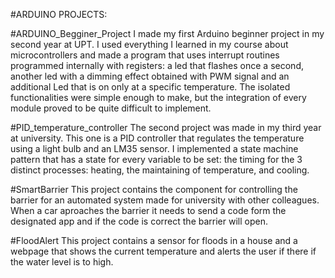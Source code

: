 #ARDUINO PROJECTS:


#ARDUINO_Begginer_Project
I made my first Arduino beginner project in my second year at UPT. 
I used everything I learned in my course about microcontrollers and made a program that uses interrupt routines programmed internally with registers: a led that flashes once a second, another led with a dimming effect obtained with PWM signal and an additional Led that is on only at a specific temperature. The isolated functionalities were simple enough to make, but the integration of every module proved to be quite difficult to implement.

#PID_temperature_controller
The second project was made in my third year at university. This one is a PID controller that regulates the temperature using a light bulb and an LM35 sensor. I implemented a state machine pattern that has a state for every variable to be set: the timing for the 3 distinct processes: heating, the maintaining of temperature, and cooling.
 
#SmartBarrier
This project contains the component for controlling the barrier for an automated system made for university with other colleagues. When a car aproaches the barrier it needs to send a code form the designated app and if the code is correct the barrier will open.

#FloodAlert
This project contains a sensor for floods in a house and a webpage that shows the current temperature and alerts the user if there if the water level is to high. 
